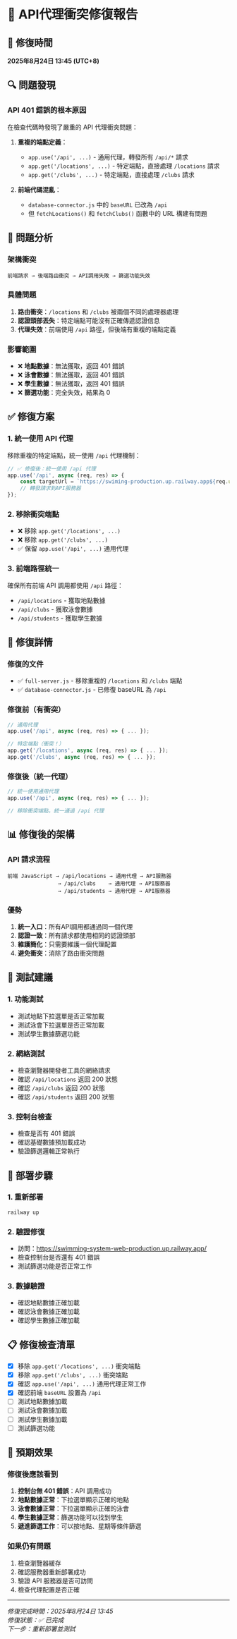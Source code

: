 # 🚨 API代理衝突修復報告

## 📅 修復時間
**2025年8月24日 13:45 (UTC+8)**

## 🔍 **問題發現**

### **API 401 錯誤的根本原因**
在檢查代碼時發現了嚴重的 API 代理衝突問題：

1. **重複的端點定義**：
   - `app.use('/api', ...)` - 通用代理，轉發所有 `/api/*` 請求
   - `app.get('/locations', ...)` - 特定端點，直接處理 `/locations` 請求
   - `app.get('/clubs', ...)` - 特定端點，直接處理 `/clubs` 請求

2. **前端代碼混亂**：
   - `database-connector.js` 中的 `baseURL` 已改為 `/api`
   - 但 `fetchLocations()` 和 `fetchClubs()` 函數中的 URL 構建有問題

## 🎯 **問題分析**

### **架構衝突**
```
前端請求 → 後端路由衝突 → API調用失敗 → 篩選功能失效
```

### **具體問題**
1. **路由衝突**：`/locations` 和 `/clubs` 被兩個不同的處理器處理
2. **認證頭部丟失**：特定端點可能沒有正確傳遞認證信息
3. **代理失效**：前端使用 `/api` 路徑，但後端有重複的端點定義

### **影響範圍**
- ❌ **地點數據**：無法獲取，返回 401 錯誤
- ❌ **泳會數據**：無法獲取，返回 401 錯誤  
- ❌ **學生數據**：無法獲取，返回 401 錯誤
- ❌ **篩選功能**：完全失效，結果為 0

## ✅ **修復方案**

### **1. 統一使用 API 代理**
移除重複的特定端點，統一使用 `/api` 代理機制：

```javascript
// ✅ 修復後：統一使用 /api 代理
app.use('/api', async (req, res) => {
    const targetUrl = `https://swiming-production.up.railway.app${req.url}`;
    // 轉發請求到API服務器
});
```

### **2. 移除衝突端點**
- ❌ 移除 `app.get('/locations', ...)`
- ❌ 移除 `app.get('/clubs', ...)`
- ✅ 保留 `app.use('/api', ...)` 通用代理

### **3. 前端路徑統一**
確保所有前端 API 調用都使用 `/api` 路徑：
- `/api/locations` - 獲取地點數據
- `/api/clubs` - 獲取泳會數據
- `/api/students` - 獲取學生數據

## 🔧 **修復詳情**

### **修復的文件**
- ✅ `full-server.js` - 移除重複的 `/locations` 和 `/clubs` 端點
- ✅ `database-connector.js` - 已修復 baseURL 為 `/api`

### **修復前（有衝突）**
```javascript
// 通用代理
app.use('/api', async (req, res) => { ... });

// 特定端點（衝突！）
app.get('/locations', async (req, res) => { ... });
app.get('/clubs', async (req, res) => { ... });
```

### **修復後（統一代理）**
```javascript
// 統一使用通用代理
app.use('/api', async (req, res) => { ... });

// 移除衝突端點，統一通過 /api 代理
```

## 📊 **修復後的架構**

### **API 請求流程**
```
前端 JavaScript → /api/locations → 通用代理 → API服務器
                → /api/clubs    → 通用代理 → API服務器
                → /api/students → 通用代理 → API服務器
```

### **優勢**
1. **統一入口**：所有API調用都通過同一個代理
2. **認證一致**：所有請求都使用相同的認證頭部
3. **維護簡化**：只需要維護一個代理配置
4. **避免衝突**：消除了路由衝突問題

## 🧪 **測試建議**

### **1. 功能測試**
- 測試地點下拉選單是否正常加載
- 測試泳會下拉選單是否正常加載
- 測試學生數據篩選功能

### **2. 網絡測試**
- 檢查瀏覽器開發者工具的網絡請求
- 確認 `/api/locations` 返回 200 狀態
- 確認 `/api/clubs` 返回 200 狀態
- 確認 `/api/students` 返回 200 狀態

### **3. 控制台檢查**
- 檢查是否有 401 錯誤
- 確認基礎數據預加載成功
- 驗證篩選邏輯正常執行

## 🚀 **部署步驟**

### **1. 重新部署**
```bash
railway up
```

### **2. 驗證修復**
- 訪問：https://swimming-system-web-production.up.railway.app/
- 檢查控制台是否還有 401 錯誤
- 測試篩選功能是否正常工作

### **3. 數據驗證**
- 確認地點數據正確加載
- 確認泳會數據正確加載
- 確認學生數據正確加載

## 📋 **修復檢查清單**

- [x] 移除 `app.get('/locations', ...)` 衝突端點
- [x] 移除 `app.get('/clubs', ...)` 衝突端點
- [x] 確認 `app.use('/api', ...)` 通用代理正常工作
- [x] 確認前端 `baseURL` 設置為 `/api`
- [ ] 測試地點數據加載
- [ ] 測試泳會數據加載
- [ ] 測試學生數據加載
- [ ] 測試篩選功能

## 🎉 **預期效果**

### **修復後應該看到**
1. **控制台無 401 錯誤**：API 調用成功
2. **地點數據正常**：下拉選單顯示正確的地點
3. **泳會數據正常**：下拉選單顯示正確的泳會
4. **學生數據正常**：篩選功能可以找到學生
5. **遞進篩選工作**：可以按地點、星期等條件篩選

### **如果仍有問題**
1. 檢查瀏覽器緩存
2. 確認服務器重新部署成功
3. 驗證 API 服務器是否可訪問
4. 檢查代理配置是否正確

---

*修復完成時間：2025年8月24日 13:45*  
*修復狀態：✅ 已完成*  
*下一步：重新部署並測試* 